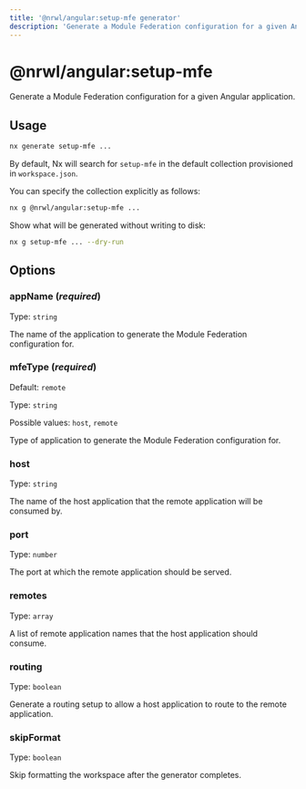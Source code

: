 ```yaml
---
title: '@nrwl/angular:setup-mfe generator'
description: 'Generate a Module Federation configuration for a given Angular application.'
---
```


# @nrwl/angular:setup-mfe

Generate a Module Federation configuration for a given Angular application.

## Usage

```bash
nx generate setup-mfe ...
```

By default, Nx will search for `setup-mfe` in the default collection provisioned in `workspace.json`.

You can specify the collection explicitly as follows:

```bash
nx g @nrwl/angular:setup-mfe ...
```

Show what will be generated without writing to disk:

```bash
nx g setup-mfe ... --dry-run
```

## Options

### appName (_**required**_)

Type: `string`

The name of the application to generate the Module Federation configuration for.

### mfeType (_**required**_)

Default: `remote`

Type: `string`

Possible values: `host`, `remote`

Type of application to generate the Module Federation configuration for.

### host

Type: `string`

The name of the host application that the remote application will be consumed by.

### port

Type: `number`

The port at which the remote application should be served.

### remotes

Type: `array`

A list of remote application names that the host application should consume.

### routing

Type: `boolean`

Generate a routing setup to allow a host application to route to the remote application.

### skipFormat

Type: `boolean`

Skip formatting the workspace after the generator completes.
